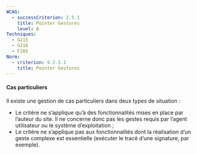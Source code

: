 ```yaml
---
WCAG:
  - successCriterion: 2.5.1
    title: Pointer Gestures
    level: A
Techniques:
  - G215
  - G216
  - F105
Norm:
  - criterion: 9.2.5.1
    title: Pointer Gestures
---
```


#### Cas particuliers

Il existe une gestion de cas particuliers dans deux types de situation :

- Le critère ne s’applique qu’à des fonctionnalités mises en place par l’auteur du site. Il ne concerne donc pas les gestes requis par l’agent utilisateur ou le système d’exploitation ;
- Le critère ne s’applique pas aux fonctionnalités dont la réalisation d’un geste complexe est essentielle (exécuter le tracé d’une signature, par exemple).
